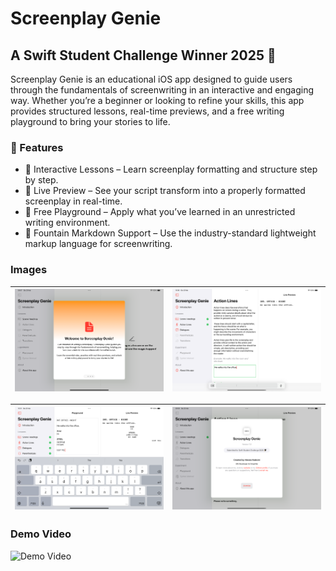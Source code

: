 # Screenplay Genie
## A Swift Student Challenge Winner 2025 🎉

Screenplay Genie is an educational iOS app designed to guide users through the fundamentals of screenwriting in an interactive and engaging way. Whether you’re a beginner or looking to refine your skills, this app provides structured lessons, real-time previews, and a free writing playground to bring your stories to life.

### 📜 Features
- 📖 Interactive Lessons – Learn screenplay formatting and structure step by step.
- 👀 Live Preview – See your script transform into a properly formatted screenplay in real-time.
- 🎨 Free Playground – Apply what you’ve learned in an unrestricted writing environment.
- 📂 Fountain Markdown Support – Use the industry-standard lightweight markup language for screenwriting.

### Images

| ![Screenshot](Resources/screenshot-1.png) | ![Screenshot](Resources/screenshot-2.png) |
--- | ---

| ![Screenshot](Resources/screenshot-3.png) | ![Screenshot](Resources/screenshot-4.png) |
--- | ---

### Demo Video

![Demo Video](Resources/GithubDemoGif.gif)

